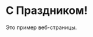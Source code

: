 <!DOCTYPE html>
<html>
<head>
    <title>Пример веб-страницы</title>
</head>
<body>
    <h1>C Праздником!</h1>
    <p>Это пример веб-страницы.</p>
</body>
</html>

